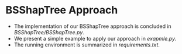# BSShapTree Approach 
+ The implementation of our BSShapTree approach is concluded in *BSShapTree/BSShapTree.py*.
+ We present a simple example to apply our approach in *exapmle.py*.
+ The running environment is summarized in *requirements.txt*.
